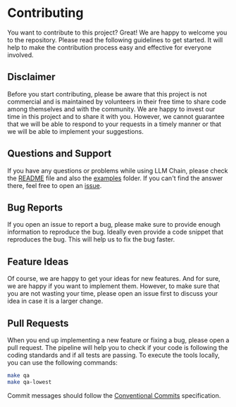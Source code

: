 # Contributing

You want to contribute to this project? Great! We are happy to welcome you to the repository. Please read the following
guidelines to get started. It will help to make the contribution process easy and effective for everyone involved.

## Disclaimer

Before you start contributing, please be aware that this project is not commercial and is maintained by volunteers in
their free time to share code among themselves and with the community. We are happy to invest our time in this project
and to share it with you. However, we cannot guarantee that we will be able to respond to your requests in a timely
manner or that we will be able to implement your suggestions.

## Questions and Support

If you have any questions or problems while using LLM Chain, please check the [README](README.md) file and also the
[examples](examples) folder. If you can't find the answer there, feel free to open an
[issue](https://github.com/php-llm/llm-chain/issues).

## Bug Reports 

If you open an issue to report a bug, please make sure to provide enough information to reproduce the bug. Ideally even
provide a code snippet that reproduces the bug. This will help us to fix the bug faster.

## Feature Ideas

Of course, we are happy to get your ideas for new features. And for sure, we are happy if you want to implement them.
However, to make sure that you are not wasting your time, please open an issue first to discuss your idea in case it is
a larger change.

## Pull Requests

When you end up implementing a new feature or fixing a bug, please open a pull request. The pipeline will help you to
check if your code is following the coding standards and if all tests are passing. To execute the tools locally, you
can use the following commands:

```bash
make qa
make qa-lowest
``` 

Commit messages should follow the [Conventional Commits](https://www.conventionalcommits.org/en/v1.0.0/) specification.
